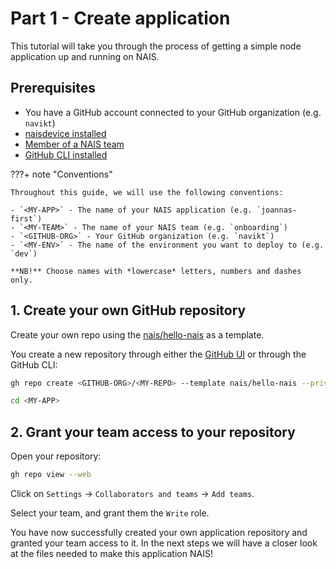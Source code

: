 # Part 1 - Create application

This tutorial will take you through the process of getting a simple node application up and running on NAIS.

## Prerequisites

- You have a GitHub account connected to your GitHub organization (e.g. `navikt`)
- [naisdevice installed](../../how-to-guides/naisdevice/install-naisdevice.md)
- [Member of a NAIS team](../../explanation/nais-teams.md)
- [GitHub CLI installed](https://cli.github.com/)

???+ note "Conventions"

    Throughout this guide, we will use the following conventions:

    - `<MY-APP>` - The name of your NAIS application (e.g. `joannas-first`)
    - `<MY-TEAM>` - The name of your NAIS team (e.g. `onboarding`)
    - `<GITHUB-ORG>` - Your GitHub organization (e.g. `navikt`)
    - `<MY-ENV>` - The name of the environment you want to deploy to (e.g. `dev`)

    **NB!** Choose names with *lowercase* letters, numbers and dashes only.

## 1. Create your own GitHub repository

Create your own repo using the [nais/hello-nais](https://github.com/nais/hello-nais/) as a template.

You create a new repository through either the [GitHub UI](https://github.com/new?template_name=hello-nais&template_owner=nais) or through the GitHub CLI:

```bash
gh repo create <GITHUB-ORG>/<MY-REPO> --template nais/hello-nais --private --clone
```

```bash
cd <MY-APP>
```

## 2. Grant your team access to your repository

Open your repository:

```bash
gh repo view --web
```

Click on `Settings` -> `Collaborators and teams` -> `Add teams`.

Select your team, and grant them the `Write` role.

You have now successfully created your own application repository and granted your team access to it.
In the next steps we will have a closer look at the files needed to make this application NAIS!
